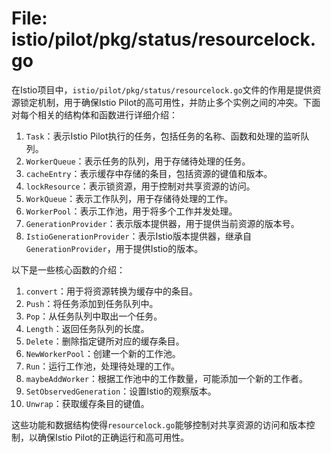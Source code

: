 # File: istio/pilot/pkg/status/resourcelock.go

在Istio项目中，`istio/pilot/pkg/status/resourcelock.go`文件的作用是提供资源锁定机制，用于确保Istio Pilot的高可用性，并防止多个实例之间的冲突。下面对每个相关的结构体和函数进行详细介绍：

1. `Task`：表示Istio Pilot执行的任务，包括任务的名称、函数和处理的监听队列。
2. `WorkerQueue`：表示任务的队列，用于存储待处理的任务。
3. `cacheEntry`：表示缓存中存储的条目，包括资源的键值和版本。
4. `lockResource`：表示锁资源，用于控制对共享资源的访问。
5. `WorkQueue`：表示工作队列，用于存储待处理的工作。
6. `WorkerPool`：表示工作池，用于将多个工作并发处理。
7. `GenerationProvider`：表示版本提供器，用于提供当前资源的版本号。
8. `IstioGenerationProvider`：表示Istio版本提供器，继承自`GenerationProvider`，用于提供Istio的版本。

以下是一些核心函数的介绍：

1. `convert`：用于将资源转换为缓存中的条目。
2. `Push`：将任务添加到任务队列中。
3. `Pop`：从任务队列中取出一个任务。
4. `Length`：返回任务队列的长度。
5. `Delete`：删除指定键所对应的缓存条目。
6. `NewWorkerPool`：创建一个新的工作池。
7. `Run`：运行工作池，处理待处理的工作。
8. `maybeAddWorker`：根据工作池中的工作数量，可能添加一个新的工作者。
9. `SetObservedGeneration`：设置Istio的观察版本。
10. `Unwrap`：获取缓存条目的键值。

这些功能和数据结构使得`resourcelock.go`能够控制对共享资源的访问和版本控制，以确保Istio Pilot的正确运行和高可用性。

